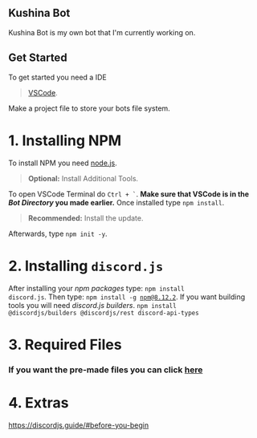 
## Kushina Bot
Kushina Bot is my own bot that I'm currently working on.

## Get Started
To get started you need a IDE 
> [VSCode](https://code.visualstudio.com).

Make a project file to store your bots file system.

# 1. Installing NPM
To install NPM you need [node.js](https://nodejs.org).
> **Optional:** Install Additional Tools.  

To open VSCode Terminal do <code>Ctrl + `</code>.
**Make sure that VSCode is in the *Bot Directory* you made earlier.**
Once installed type <code>npm install</code>.
> **Recommended:** Install the update.

Afterwards, type <code>npm init -y</code>.
# 2. Installing <code>discord.js</code>
After installing your *npm packages* type: <code>npm install discord.js</code>.
Then type: <code>npm install -g npm@8.12.2</code>.
If you want building tools you will need *discord.js builders*.
<code>npm install @discordjs/builders @discordjs/rest discord-api-types</code>
# 3. Required Files
### If you want the pre-made files you can click [here](https://github.com/KushinaAtori/Bot/tree/main/Pre-Built)

# 4. Extras
https://discordjs.guide/#before-you-begin


